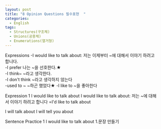 ```yaml
---
layout: post
title: "8 Opinion Questions 필수표현  "
categories:
  - English
tags:
  - Structures(구조체)
  - Unions(공용체)
  - Enumerations(열거형)
---
```


Expressions
-I would like to talk about: 저는 이제부터 ~에 대해서 이야기 하려고 합니다.  
-I prefer 나는 ~을 선호한다.★  
-I think~ ~라고 생각한다.  
-I don't think ~라고 생각하지 않는다  
-used to ~ ~하곤 했었다★
-I like to ~을 좋아한다

Expression 1 I would like to talk about
I would like to talk about:
저는 ~에 대해서 이야기 하려고 합니다
=I'd like to talk about

I will talk about
I will tell you about

Sentence Practice 1 I would like to talk about
1.문장 만들기
